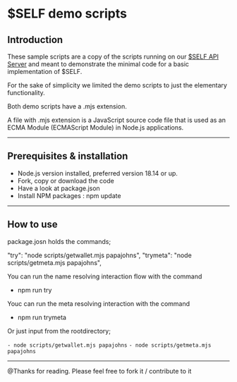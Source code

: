 # $SELF demo scripts 

## Introduction

These sample scripts are a copy of the scripts running on our [ $SELF API Server](https://www.self-api.com) and meant to demonstrate the minimal code for a basic implementation of $SELF.

For the sake of simplicity we limited the demo scripts to just the elementary functionality.

Both demo scripts have a .mjs extension.

A file with .mjs extension is a JavaScript source code file that is used as an ECMA Module (ECMAScript Module) in Node.js applications. 

- - -

## Prerequisites & installation

- Node.js version installed, preferred version 18.14 or up.
- Fork, copy or download the code
- Have a look at package.json 
- Install NPM packages : npm update

- - -

## How to use

package.josn holds the commands; 

"try": "node scripts/getwallet.mjs papajohns",
"trymeta": "node scripts/getmeta.mjs papajohns",


You can run the name resolving interaction flow with the command
- npm run try

Youc can run the meta resolving interaction with the command
- npm run trymeta

Or just input from the rootdirectory;

`- node scripts/getwallet.mjs papajohns`
`- node scripts/getmeta.mjs papajohns`

- - -
 
 @Thanks for reading. Please feel free to fork it / contribute to it 

